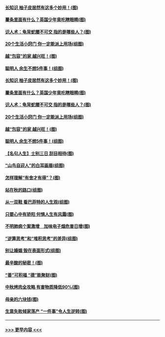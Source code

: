 #### [长知识 柚子皮居然有这多个妙用！(图)](../pages/p8/907425.md?t=09171955) 
#### [薯条里面有什么？英国少年竟吃瞎眼睛(图)](../pages/p8/907381.md?t=09171955) 
#### [识人术：龟背蛇腰不可交 指的是哪些人？(图)](../pages/p8/907503.md?t=09171955) 
#### [20个生活小窍门 你一定能派上用场(组图)](../pages/p8/907510.md?t=09171955) 
#### [越“包容”的家 越兴旺！(图)](../pages/p8/907328.md?t=09171955) 
#### [聪明人 余生不想5件事！(组图)](../pages/p8/907364.md?t=09171955) 
#### [长知识 柚子皮居然有这多个妙用！(图)](../pages/p8/907425.md?t=09171955) 
#### [薯条里面有什么？英国少年竟吃瞎眼睛(图)](../pages/p8/907381.md?t=09171955) 
#### [识人术：龟背蛇腰不可交 指的是哪些人？(图)](../pages/p8/907503.md?t=09171955) 
#### [20个生活小窍门 你一定能派上用场(组图)](../pages/p8/907510.md?t=09171955) 
#### [越“包容”的家 越兴旺！(图)](../pages/p8/907328.md?t=09171955) 
#### [聪明人 余生不想5件事！(组图)](../pages/p8/907364.md?t=09171955) 
#### [【名句人生】士别三日 刮目相待(图)](../pages/p8/906988.md?t=09171955) 
#### [“山鸟自迎人”的白耳画眉(组图)](../pages/p8/907332.md?t=09171955) 
#### [怎样理解“有舍才有得”？(图)](../pages/p8/906872.md?t=09171955) 
#### [站在秋的路口(组图)](../pages/p8/906914.md?t=09171955) 
#### [从一双鞋 看巴菲特的人生观(组图)](../pages/p8/907311.md?t=09171955) 
#### [只要心中有骄阳 何惧人生有风霜(图)](../pages/p8/907320.md?t=09171955) 
#### [不明肺病个案激增　加味电子烟危害日增(图)](../pages/p8/907307.md?t=09171955) 
#### [“逆算思考”和“堆积思考”的差异(组图)](../pages/p8/907229.md?t=09171955) 
#### [别让婚姻 毁在表面形式(组图)](../pages/p8/907118.md?t=09171955) 
#### [最辛酸的秘密！(图)](../pages/p8/906327.md?t=09171955) 
#### [“善”可积福 “德”能聚财(图)](../pages/p8/906906.md?t=09171955) 
#### [中秋烤肉全攻略 有害物质降低90%(图)](../pages/p8/907227.md?t=09171955) 
#### [母亲的六块钱(图)](../pages/p8/907107.md?t=09171955) 
#### [生意失败倾家荡产 “一件事”令人生逆转(图)](../pages/p8/907101.md?t=09171955) 

----
#### [ >>> 更早内容 <<< ](../indexes/p8-earlier.md)
